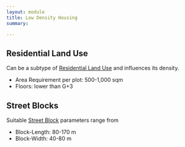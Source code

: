 ```yaml
---
layout: module
title: Low Density Housing
summary: 

---
```


## Residential Land Use
Can be a subtype of [Residential Land Use]() and influences its density.

* Area Requirement per plot: 500-1,000 sqm
* Floors: lower than G+3

## Street Blocks
Suitable [Street Block]() parameters range from

* Block-Length: 80-170 m
* Block-Width: 40-80 m
